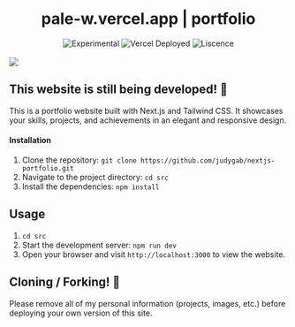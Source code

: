 
<div align="center">
  <h1>pale-w.vercel.app | portfolio</h1>
  <p></p>
  <img src="https://img.shields.io/badge/stability-beta-blue.svg" alt="Experimental">
  
  <img src="https://therealsujitk-vercel-badge.vercel.app/?app=portfolio-theme-jqe0jhmif-pale-w.vercel.app" alt="Vercel Deployed">
  <img src="https://img.shields.io/github/license/pale-w/portfolio-theme" alt="Liscence">
  <br><br>
</div>

<img src="https://pale-w.vercel.app/public/images/preview.png">

 


## This website is still being developed! 🥳
This is a portfolio website built with Next.js and Tailwind CSS. It showcases your skills, projects, and achievements in an elegant and responsive design.

#### Installation
1. Clone the repository: `git clone https://github.com/judygab/nextjs-portfolio.git`
2. Navigate to the project directory: `cd src`
3. Install the dependencies: `npm install`

## Usage
1. `cd src`
2. Start the development server: `npm run dev`
3. Open your browser and visit `http://localhost:3000` to view the website.








## Cloning / Forking! 🦄

Please remove all of my personal information (projects, images, etc.) before deploying your own version of this site.

